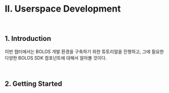 #  II. Userspace Development

<br/>

## 1. Introduction

이번 챕터에서는 BOLOS 개발 환경을 구축하기 위한 튜토리얼을 진행하고, 그에 필요한 다양한 BOLOS SDK 컴포넌트에 대해서 알아볼 것이다.

<br/>

## 2. Getting Started


